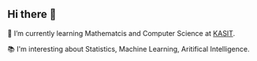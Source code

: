 ## Hi there 👋
🌱 I’m currently learning Mathematcis and Computer Science at [KASIT](https://www.kaist.ac.kr/en/).

📚 I'm interesting about Statistics, Machine Learning, Aritifical Intelligence. 



<!--
**aiwwdw/aiwwdw** is a ✨ _special_ ✨ repository because its `README.md` (this file) appears on your GitHub profile.

Here are some ideas to get you started:

- 🔭 I’m currently working on ...
- 🌱 I’m currently learning ...
- 👯 I’m looking to collaborate on ...
- 🤔 I’m looking for help with ...
- 💬 Ask me about ...
- 📫 How to reach me: ...
- 😄 Pronouns: ...
- ⚡ Fun fact: ...
-->
